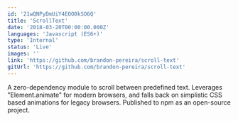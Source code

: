 ```yaml
---
id: '21wQNPyDmUiY4EOO0kSO6Q'
title: 'ScrollText'
date: '2018-03-20T00:00:00.000Z'
languages: 'Javascript (ES6+)'
type: 'Internal'
status: 'Live'
images: ''
link: 'https://github.com/brandon-pereira/scroll-text'
gitUrl: 'https://github.com/brandon-pereira/scroll-text'
---
```


A zero-dependency module to scroll between predefined text. Leverages "Element.animate" for modern browsers, and falls back on simplistic CSS based animations for legacy browsers. Published to npm as an open-source project.
